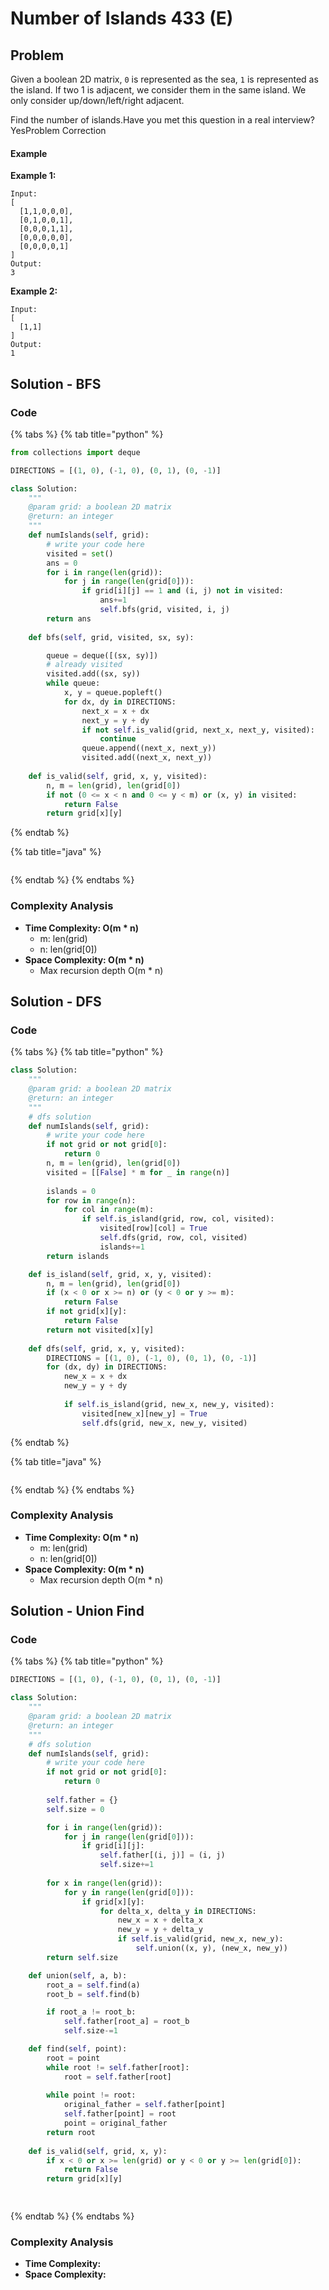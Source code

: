# Number of Islands 433 \(E\)

## Problem

Given a boolean 2D matrix, `0` is represented as the sea, `1` is represented as the island. If two 1 is adjacent, we consider them in the same island. We only consider up/down/left/right adjacent.

Find the number of islands.Have you met this question in a real interview?  YesProblem Correction

#### Example

**Example 1:**

```text
Input:
[
  [1,1,0,0,0],
  [0,1,0,0,1],
  [0,0,0,1,1],
  [0,0,0,0,0],
  [0,0,0,0,1]
]
Output:
3
```

**Example 2:**

```text
Input:
[
  [1,1]
]
Output:
1
```

## Solution - BFS

### Code

{% tabs %}
{% tab title="python" %}
```python
from collections import deque

DIRECTIONS = [(1, 0), (-1, 0), (0, 1), (0, -1)]

class Solution:
    """
    @param grid: a boolean 2D matrix
    @return: an integer
    """
    def numIslands(self, grid):
        # write your code here
        visited = set()
        ans = 0
        for i in range(len(grid)):
            for j in range(len(grid[0])):
                if grid[i][j] == 1 and (i, j) not in visited:
                    ans+=1
                    self.bfs(grid, visited, i, j)
        return ans
    
    def bfs(self, grid, visited, sx, sy):

        queue = deque([(sx, sy)])
        # already visited
        visited.add((sx, sy))
        while queue:
            x, y = queue.popleft()
            for dx, dy in DIRECTIONS:
                next_x = x + dx
                next_y = y + dy
                if not self.is_valid(grid, next_x, next_y, visited):
                    continue
                queue.append((next_x, next_y))
                visited.add((next_x, next_y))
    
    def is_valid(self, grid, x, y, visited):
        n, m = len(grid), len(grid[0])
        if not (0 <= x < n and 0 <= y < m) or (x, y) in visited:
            return False
        return grid[x][y]
```
{% endtab %}

{% tab title="java" %}
```

```
{% endtab %}
{% endtabs %}

### Complexity Analysis

* **Time Complexity: O\(m \* n\)**
  * m: len\(grid\)
  * n: len\(grid\[0\]\)
* **Space Complexity: O\(m \* n\)**
  * Max recursion depth O\(m \* n\)

## Solution - DFS

### Code

{% tabs %}
{% tab title="python" %}
```python
class Solution:
    """
    @param grid: a boolean 2D matrix
    @return: an integer
    """
    # dfs solution
    def numIslands(self, grid):
        # write your code here
        if not grid or not grid[0]:
            return 0
        n, m = len(grid), len(grid[0])
        visited = [[False] * m for _ in range(n)]
        
        islands = 0
        for row in range(n):
            for col in range(m):
                if self.is_island(grid, row, col, visited):
                    visited[row][col] = True
                    self.dfs(grid, row, col, visited)
                    islands+=1
        return islands

    def is_island(self, grid, x, y, visited):
        n, m = len(grid), len(grid[0])
        if (x < 0 or x >= n) or (y < 0 or y >= m):
            return False
        if not grid[x][y]:
            return False
        return not visited[x][y]
    
    def dfs(self, grid, x, y, visited):
        DIRECTIONS = [(1, 0), (-1, 0), (0, 1), (0, -1)]
        for (dx, dy) in DIRECTIONS:
            new_x = x + dx
            new_y = y + dy
            
            if self.is_island(grid, new_x, new_y, visited):
                visited[new_x][new_y] = True
                self.dfs(grid, new_x, new_y, visited)
```
{% endtab %}

{% tab title="java" %}
```

```
{% endtab %}
{% endtabs %}

### Complexity Analysis

* **Time Complexity: O\(m \* n\)**
  * m: len\(grid\)
  * n: len\(grid\[0\]\)
* **Space Complexity: O\(m \* n\)**
  * Max recursion depth O\(m \* n\)

## Solution - Union Find

### Code

{% tabs %}
{% tab title="python" %}
```python
DIRECTIONS = [(1, 0), (-1, 0), (0, 1), (0, -1)]

class Solution:
    """
    @param grid: a boolean 2D matrix
    @return: an integer
    """
    # dfs solution
    def numIslands(self, grid):
        # write your code here
        if not grid or not grid[0]:
            return 0
        
        self.father = {}
        self.size = 0

        for i in range(len(grid)):
            for j in range(len(grid[0])):
                if grid[i][j]:
                    self.father[(i, j)] = (i, j)
                    self.size+=1
        
        for x in range(len(grid)):
            for y in range(len(grid[0])):
                if grid[x][y]:
                    for delta_x, delta_y in DIRECTIONS:
                        new_x = x + delta_x
                        new_y = y + delta_y
                        if self.is_valid(grid, new_x, new_y):
                            self.union((x, y), (new_x, new_y))
        return self.size

    def union(self, a, b):
        root_a = self.find(a)
        root_b = self.find(b)

        if root_a != root_b:
            self.father[root_a] = root_b
            self.size-=1

    def find(self, point):
        root = point
        while root != self.father[root]:
            root = self.father[root]
        
        while point != root:
            original_father = self.father[point]
            self.father[point] = root
            point = original_father
        return root
    
    def is_valid(self, grid, x, y):
        if x < 0 or x >= len(grid) or y < 0 or y >= len(grid[0]):
            return False
        return grid[x][y]

        
```
{% endtab %}
{% endtabs %}

### Complexity Analysis

* **Time Complexity:**
* **Space Complexity:**

